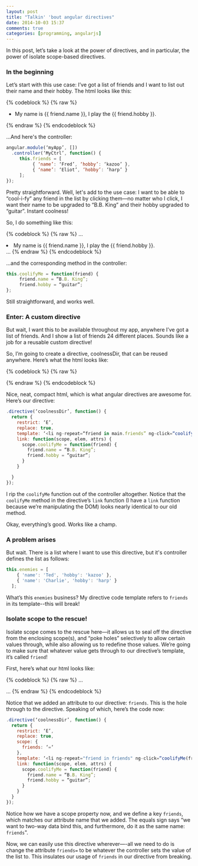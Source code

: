 ```yaml
---
layout: post
title: "Talkin' 'bout angular directives"
date: 2014-10-03 15:37
comments: true
categories: [programming, angularjs]
---
```

In this post, let’s take a look at the power of directives, and in particular,
the power of isolate scope-based directives.

<!-- more -->

### In the beginning
Let’s start with this use case: I’ve got a list of friends and I want to list out
their name and their hobby. The html looks like this:

{% codeblock %} {% raw %}
<div ng-controller=“MyCtrl as main”>
  <ul>
    <li ng-repeat=“friend in main.friends”>My name is {{ friend.name }}, I play the {{ friend.hobby }}.</li>
  </ul>
</div>
{% endraw %} {% endcodeblock %}

...And here's the controller:

``` js
angular.module(‘myApp’, [])
  .controller(‘MyCtrl’, function() {
     this.friends = [
          { ‘name’: ‘Fred’, ‘hobby’: ‘kazoo’ },
          { ‘name’: ‘Eliot’, ‘hobby’: ‘harp’ }
     ];
});
```

Pretty straightforward. Well, let's add to the use case: I want to be able to
“cool-i-fy” any friend in the list by clicking them—no matter who I click,
I want their name to be upgraded to “B.B. King” and their hobby upgraded to
“guitar”. Instant coolness!

So, I do something like this:

{% codeblock %} {% raw %}
...
<li ng-repeat=“friend in main.friends” ng-click=“main.coolifyMe(friend)”>My name is {{ friend.name }}, I play the {{ friend.hobby }}.</li>
...
{% endraw %} {% endcodeblock %}

...and the corresponding method in the controller:

``` js
this.coolifyMe = function(friend) {
     friend.name = “B.B. King”;
     friend.hobby = “guitar”;
};
```

Still straightforward, and works well.

### Enter: A custom directive
But wait, I want this to be available throughout my app,
anywhere I’ve got a list of friends. And I show a list of friends 24 different places.
Sounds like a job for a reusable custom directive!

So, I’m going to create a directive, coolnessDir, that can be reused anywhere.
Here’s what the html looks like:

{% codeblock %} {% raw %}
<div ng-controller=“MyCtrl as main”>
  <ul>
    <coolness-dir></coolness-dir>
  </ul>
</div>
{% endraw %} {% endcodeblock %}

Nice, neat, compact html, which is what angular directives are awesome for. Here’s
our directive:

``` js
.directive(‘coolnessDir’, function() {
  return {
    restrict: ‘E’,
    replace: true,
    template: ‘<li ng-repeat=“friend in main.friends” ng-click=“coolifyMe(friend)”>My name is {{ friend.name }}, I play the {{ friend.hobby }}.</li>’,
    link: function(scope, elem, attrs) {
      scope.coolifyMe = function(friend) {
        friend.name = “B.B. King”;
        friend.hobby = “guitar”;
      }
    }

  }
});
```

I rip the `coolifyMe` function out of the controller altogether. Notice that the `coolifyMe`
method in the directive’s `link` function (I have a `link` function because we’re manipulating
  the DOM) looks nearly identical to our old method.

Okay, everything’s good. Works like a champ.

### A problem arises
But wait. There is a list where I want to use this directive, but it's controller defines
the list as follows:

``` js
this.enemies = [
    { 'name': 'Ted', 'hobby': 'kazoo' },
    { 'name': 'Charlie', 'hobby': 'harp' }
  ];
```

What’s this `enemies` business? My directive code template refers to `friends` in
its template--this will break!

### Isolate scope to the rescue!
Isolate scope comes to the rescue here—it allows us to seal off the directive from
 the enclosing scope(s), and “poke holes” selectively to allow certain values through,
 while also allowing us to redefine those values. We’re going to make sure that whatever
 value gets through to our directive’s template, it’s called `friend`!

First, here’s what our html looks like:

{% codeblock %} {% raw %}
...
<ul>
     <coolness-dir friends=“main.enemies”></coolness-dir>
</ul>
...
{% endraw %} {% endcodeblock %}

Notice that we added an attribute to our directive: `friends`. This is the hole
through to the directive. Speaking of which, here’s the code now:

``` js
.directive(‘coolnessDir’, function() {
  return {
    restrict: ‘E’,
    replace: true,
    scope: {
      friends: ‘=‘
    },
    template: ‘<li ng-repeat="friend in friends" ng-click=“coolifyMe(friend)”>My name is {{ friend.name }}, I play the {{ friend.hobby }}.</li>’,
    link: function(scope, elem, attrs) {
      scope.coolifyMe = function(friend) {
        friend.name = “B.B. King”;
        friend.hobby = “guitar”;
      }
    }
  }
});
```

Notice how we have a scope property now, and we define a key `friends`, which matches
our attribute name that we added. The equals sign says “we want to two-way data
bind this, and furthermore, do it as the same name: `friends`".

Now, we can easily use this directive wherever—-all we need to do is change the
attribute `friends=` to be whatever the controller sets the value of the list to.
This insulates our usage of `friends` in our directive from breaking.
